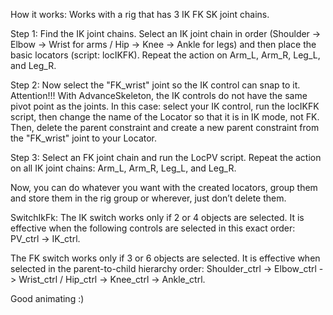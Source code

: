 How it works: 
Works with a rig that has 3 IK FK SK joint chains.

Step 1: 
Find the IK joint chains. Select an IK joint chain in order (Shoulder -> Elbow -> Wrist for arms / Hip -> Knee -> Ankle for legs) and then place the basic locators (script: locIKFK). 
Repeat the action on Arm_L, Arm_R, Leg_L, and Leg_R.

Step 2: 
Now select the "FK_wrist" joint so the IK control can snap to it. Attention!!! 
With AdvanceSkeleton, the IK controls do not have the same pivot point as the joints. In this case: select your IK control, run the locIKFK script, then change the name of the Locator so that it is in IK mode, not FK. Then, delete the parent constraint and create a new parent constraint from the "FK_wrist" joint to your Locator.

Step 3: 
Select an FK joint chain and run the LocPV script. Repeat the action on all IK joint chains: Arm_L, Arm_R, Leg_L, and Leg_R.

Now, you can do whatever you want with the created locators, group them and store them in the rig group or wherever, just don’t delete them.

SwitchIkFk: 
The IK switch works only if 2 or 4 objects are selected. It is effective when the following controls are selected in this exact order: PV_ctrl -> IK_ctrl.

The FK switch works only if 3 or 6 objects are selected. It is effective when selected in the parent-to-child hierarchy order: Shoulder_ctrl -> Elbow_ctrl -> Wrist_ctrl / Hip_ctrl -> Knee_ctrl -> Ankle_ctrl.

Good animating :)
